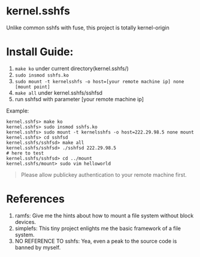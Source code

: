 # kernel.sshfs

Unlike common sshfs with fuse, this project is totally kernel-origin

# Install Guide:

1. `make ko` under current directory(kernel.sshfs/)
2. `sudo insmod sshfs.ko`
3. `sudo mount -t kernelsshfs -o host=[your remote machine ip] none [mount point]`
4. `make all` under kernel.sshfs/sshfsd
5. run sshfsd with parameter [your remote machine ip]

Example:

    kernel.sshfs> make ko
    kernel.sshfs> sudo insmod sshfs.ko
    kernel.sshfs> sudo mount -t kernelsshfs -o host=222.29.98.5 none mount
    kernel.sshfs> cd sshfsd
    kernel.sshfs/sshfsd> make all
    kernel.sshfs/sshfsd> ./sshfsd 222.29.98.5
    # here to test
    kernel.sshfs/sshfsd> cd ../mount
    kernel.sshfs/mount> sudo vim helloworld

> Please allow publickey authentication to your remote machine first.


# References

1. ramfs: Give me the hints about how to mount a file system without block devices.
2. simplefs: This tiny project enlights me the basic framework of a file system.
3. NO REFERENCE TO sshfs: Yea, even a peak to the source code is banned by myself.
